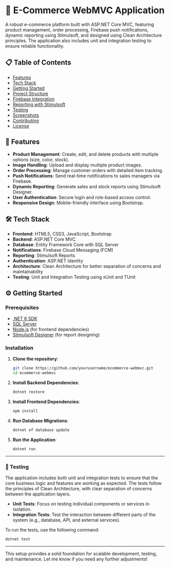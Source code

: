 
# 🛒 E-Commerce WebMVC Application

A robust e-commerce platform built with ASP.NET Core MVC, featuring product management, order processing, Firebase push notifications, dynamic reporting using Stimulsoft, and designed using Clean Architecture principles. The application also includes unit and integration testing to ensure reliable functionality.

## 📋 Table of Contents

- [Features](#features)
- [Tech Stack](#tech-stack)
- [Getting Started](#getting-started)
- [Project Structure](#project-structure)
- [Firebase Integration](#firebase-integration)
- [Reporting with Stimulsoft](#reporting-with-stimulsoft)
- [Testing](#testing)
- [Screenshots](#screenshots)
- [Contributing](#contributing)
- [License](#license)

## 🚀 Features

- **Product Management**: Create, edit, and delete products with multiple options (size, color, stock).
- **Image Handling**: Upload and display multiple product images.
- **Order Processing**: Manage customer orders with detailed item tracking.
- **Push Notifications**: Send real-time notifications to sales managers via Firebase.
- **Dynamic Reporting**: Generate sales and stock reports using Stimulsoft Designer.
- **User Authentication**: Secure login and role-based access control.
- **Responsive Design**: Mobile-friendly interface using Bootstrap.

## 🛠 Tech Stack

- **Frontend**: HTML5, CSS3, JavaScript, Bootstrap
- **Backend**: ASP.NET Core MVC
- **Database**: Entity Framework Core with SQL Server
- **Notifications**: Firebase Cloud Messaging (FCM)
- **Reporting**: Stimulsoft Reports
- **Authentication**: ASP.NET Identity
- **Architecture**: Clean Architecture for better separation of concerns and maintainability
- **Testing**: Unit and Integration Testing using xUnit and TUnit

## ⚙️ Getting Started

### Prerequisites

- [.NET 6 SDK](https://dotnet.microsoft.com/download/dotnet/6.0)
- [SQL Server](https://www.microsoft.com/en-us/sql-server)
- [Node.js](https://nodejs.org/) (for frontend dependencies)
- [Stimulsoft Designer](https://designer.stimulsoft.com/) (for report designing)

### Installation

1. **Clone the repository**:
   ```bash
   git clone https://github.com/yourusername/ecommerce-webmvc.git
   cd ecommerce-webmvc
   ```

2. **Install Backend Dependencies**:
   ```bash
   dotnet restore
   ```

3. **Install Frontend Dependencies**:
   ```bash
   npm install
   ```

4. **Run Database Migrations**:
   ```bash
   dotnet ef database update
   ```

5. **Run the Application**:
   ```bash
   dotnet run
   ```

---

### 🧪 Testing

The application includes both unit and integration tests to ensure that the core business logic and features are working as expected. The tests follow the principles of Clean Architecture, with clear separation of concerns between the application layers.

- **Unit Tests**: Focus on testing individual components or services in isolation.
- **Integration Tests**: Test the interaction between different parts of the system (e.g., database, API, and external services).

To run the tests, use the following command:

```bash
dotnet test
```

---

This setup provides a solid foundation for scalable development, testing, and maintenance. Let me know if you need any further adjustments!
